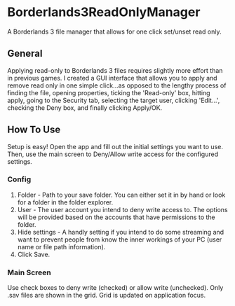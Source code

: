 # Borderlands3ReadOnlyManager
A Borderlands 3 file manager that allows for one click set/unset read only.

## General
Applying read-only to Borderlands 3 files requires slightly more effort than in previous games. I created a GUI interface that allows you to apply and remove read only in one simple click...as opposed to the lengthy process of finding the file, opening properties, ticking the 'Read-only' box, hitting apply, going to the Security tab, selecting the target user, clicking 'Edit...', checking the Deny box, and finally clicking Apply/OK.

## How To Use
Setup is easy! Open the app and fill out the initial settings you want to use. Then, use the main screen to Deny/Allow write access for the configured settings.
### Config
1) Folder - Path to your save folder. You can either set it in by hand or look for a folder in the folder explorer.
2) User - The user account you intend to deny write access to. The options will be provided based on the accounts that have permissions to the folder.
3) Hide settings - A handly setting if you intend to do some streaming and want to prevent people from know the inner workings of your PC (user name or file path information).
4) Click Save.
### Main Screen
Use check boxes to deny write (checked) or allow write (unchecked). Only .sav files are shown in the grid. Grid is updated on application focus.
